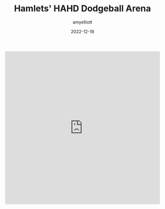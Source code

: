 ﻿---
layout: post
title:  "Hamlets' HAHD Dodgeball Arena"
type: "Other Blog"
summary: "Imagine, you’re in a massive arena, decked out in your coolest sports clothing, you look around at your team members - a team of 30, all excited to start the match..."
author: amyelliott
date: '2022-12-18'
category: ['other']
genre: ['Marketing Pitch']
thumbnail: https://am3pap005files.storage.live.com/y4mb7_Dyg-o5Xc4IbVkC3bdRSPzLZGzgEjQZtSKT8XcgKWDIxVbJV2zDIC95jcMkrgeSJ96BTr_VZWT_iylLflvYN4C5Dh9fjoVkiG3L0l7Qxg2YgqOquMEmpNG_gFLsbpyBl_QSs6h9DzxhnjVEmdDPhjV1tCY-8_S57rcDNAvCZJ4OCzQIBRQXTfoznzuWLX5?width=1920&height=1634&cropmode=none
keywords: other
permalink: /other/hamlets-dodgeball-arena
usemathjax: true
hidden: true
---

<div class="video-container" style="padding-top: 0px !important">
    <iframe src="https://drive.google.com/file/d/13FVKbgBaiuOaFCk_4MJzxSsFtQd85HcC/preview" width="100%" height="500" frameborder="0"></iframe>
</div>